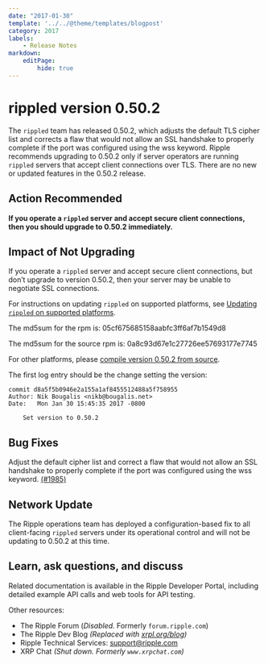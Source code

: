 ```yaml
---
date: "2017-01-30"
template: '../../@theme/templates/blogpost'
category: 2017
labels:
    - Release Notes
markdown:
    editPage:
        hide: true
---
```


# rippled version 0.50.2

The `rippled` team has released 0.50.2, which adjusts the default TLS cipher list and corrects a flaw that would not allow an SSL handshake to properly complete if the port was configured using the wss keyword. Ripple recommends upgrading to 0.50.2 only if server operators are running `rippled` servers that accept client connections over TLS. There are no new or updated features in the 0.50.2 release.

## Action Recommended

**If you operate a `rippled` server and accept secure client connections, then you should upgrade to 0.50.2 immediately.**

## Impact of Not Upgrading

If you operate a `rippled` server and accept secure client connections, but don’t upgrade to version 0.50.2, then your server may be unable to negotiate SSL connections.

For instructions on updating `rippled` on supported platforms, see [Updating `rippled` on supported platforms](/docs/infrastructure/installation/update-rippled-automatically-on-linux).

The md5sum for the rpm is: 05cf675685158aabfc3ff6af7b1549d8

The md5sum for the source rpm is: 0a8c93d67e1c27726ee57693177e7745

For other platforms, please [compile version 0.50.2 from source](https://github.com/XRPLF/rippled/tree/0.50.2/Builds).

The first log entry should be the change setting the version:

```
commit d8a5f5b0946e2a155a1af8455512488a5f758955
Author: Nik Bougalis <nikb@bougalis.net>
Date:   Mon Jan 30 15:45:35 2017 -0800

    Set version to 0.50.2
```


## Bug Fixes

Adjust the default cipher list and correct a flaw that would not allow an SSL handshake to properly complete if the port was configured using the wss keyword. [(#1985)](https://github.com/ripple/rippled/pull/1985/commits/708fc6cd6f3c75d08fa409f6815ed915854438a5)

## Network Update
The Ripple operations team has deployed a configuration-based fix to all client-facing `rippled` servers under its operational control and will not be updating to 0.50.2 at this time.

## Learn, ask questions, and discuss
Related documentation is available in the Ripple Developer Portal, including detailed example API calls and web tools for API testing.

Other resources:

* The Ripple Forum (_Disabled._ Formerly `forum.ripple.com`)
* The Ripple Dev Blog _(Replaced with [xrpl.org/blog](https://xrpl.org/blog/))_
* Ripple Technical Services: support@ripple.com
* XRP Chat _(Shut down. Formerly `www.xrpchat.com`)_
